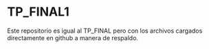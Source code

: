 # TP_FINAL1
Este repositorio es igual al TP_FINAL pero con los archivos cargados directamente en github a manera de respaldo.
